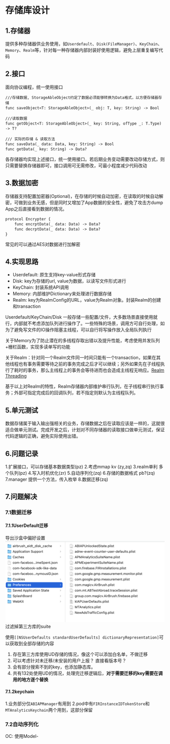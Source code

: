 # 存储库设计
## 1.存储器
提供多种存储器供业务使用，如`Userdefault`、`Disk(FileManager)`、`KeyChain`、`Memory`、`Realm`等，针对每一种存储器内部封装好使用逻辑，避免上层重复编写代码

## 2.接口
面向协议编程，统一使用接口
```
///存储数据, StorageAbleObject约定了数据必须能够转换为Data格式，以方便存储器存储
func saveObject<T: StorageAbleObject>(_ obj: T, key: String) -> Bool

///读取数据
func getObject<T: StorageAbleObject>(_ key: String, ofType _: T.Type) -> T?

/// 实际的存储 & 读取方法
func saveData(_ data: Data, key: String) -> Bool
func getData(_ key: String) -> Data?
```

各存储器均实现上述接口，统一使用接口。若后期业务变动需要改动存储方式，则只需要替换存储器即可，接口调用可无需修改，可最小程度减少代码改动

## 3.数据加密
存储器支持配置加密器(Optional)，在存储的时候自动加密，在读取的时候自动解密，可做到业务无感，但是同时又增加了App数据的安全性，避免了攻击方dump App之后直接看到数据的情况。
```
protocol Encrypter {
    func encrptData(_ data: Data) -> Data?
    func decrptData(_ data: Data) -> Data?
}
```
常见的可以通过AES对数据进行加解密

## 4.实现思路
- Userdefault: 原生支持key-value形式存储
- Disk: key为存储的url, value为数据，以读写文件形式进行
- KeyChain: 封装系统API调用
- Memory: 内部维护Dictionary来处理进行数据存储
- Realm: key为RealmConfig的URL，value为Realm对象。封装Realm的创建和transaction

Userdefault/KeyChain/Disk 一般存储一些配置/文件，大多数场景直接使用就行，内部就不考虑添加队列进行操作了。一些特殊的场景，调用方可自行处理，如为了避免写文件的IO操作阻塞主线程，可以自行将写操作放入全局队列执行

关于Memory为了防止潜在的多线程存取出错以及提升性能，考虑使用并发队列+栅栏函数，实现多读单写的功能

关于Realm：针对同一个Realm文件同一时间只能有一个transaction，如果在其他线程也有事务需要等待之前的事务完成之后才可以继续；另外如果先在子线程执行了耗时的事务，那么主线程上的事务会等待进而也会造成主线程无响应。[Realm Threading](https://www.mongodb.com/docs/realm/sdk/swift/advanced-guides/threading/#three-rules-to-keep-in-mind)

基于以上对Realm的特性，Realm存储器内部维护串行队列，在子线程串行执行事务；外部可指定完成后的回调队列，若不指定则默认为主线程队列。


## 5.单元测试
数据存储属于输入输出强相关的业务，存储数据之后在读取应该是一样的，这就很适合做单元测试。完成开发之后，计划对不同存储器的读取接口做单元测试，保证代码逻辑的正确，避免实际使用出错。

## 6.问题记录
1.扩展接口，可以存储基本数据类型(pz)
2.考虑mmap kv (zy,zq)
3.realm单利 多个队列(pz)
4.写入时机优化(zr)
5.自动序列化(zq)
6.存储的数据格式 pb?(zq)
7.manager 提供一个方法，传入枚举
8.数据迁移(zq)


## 7.问题解决
### 7.1数据迁移
#### 7.1.1UserDefault迁移
导出沙盒中偏好设置
![截屏2022-05-25 17.15.56](media/16526680526466/%E6%88%AA%E5%B1%8F2022-05-25%2017.15.56.png)
过滤掉第三方库的suite

使用`[[NSUserDefaults standardUserDefaults] dictionaryRepresentation]`可以获取到全部存储的内容
1. 存在第三方库使用UD存储的情况，像这个可以添加白名单，不做迁移
2. 可以考虑针对未迁移/未安装的用户上报？ 直接看版本号？
3. 会有部分搜索不到的key，也添加静态库。
4. 共有132处使用UD的情况，处理完迁移逻辑后，**对于需要迁移的key需要在调用的地方逐个替换**

#### 7.1.2keychain
1.业务部分仅`ABIAPManager`有用到
2.pod中有`FIRInstanceIDTokenStore`和`MTAnalyticsKeychain`两个用到，这部分保留

### 7.2自动序列化
OC: 使用Model-